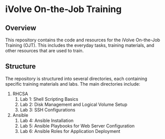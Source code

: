 # iVolve On-the-Job Training

## Overview
This repository contains the code and resources for the iVolve On-the-Job Training (OJT). This includes the everyday tasks, training materials, and other resources that are used to train.

## Structure
The repository is structured into several directories, each containing specific training materials and labs. The main directories include:

1. RHCSA
    1. Lab 1: Shell Scripting Basics
    2. Lab 2: Disk Management and Logical Volume Setup
    3. Lab 3: SSH Configurations
2. Ansible
    1. Lab 4: Ansible Installation
    2. Lab 5: Ansible Playbooks for Web Server Configuration
    3. Lab 6: Ansible Roles for Application Deployment 

